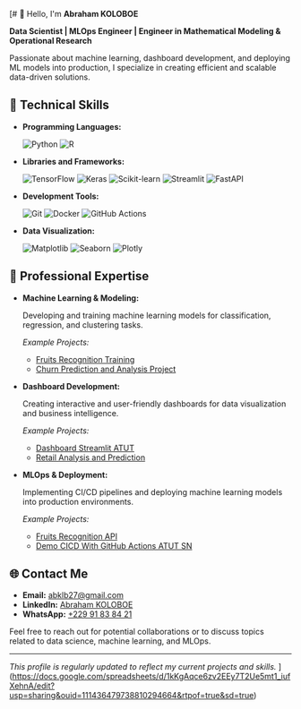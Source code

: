 [# 👋 Hello, I'm **Abraham KOLOBOE**

**Data Scientist | MLOps Engineer | Engineer in Mathematical Modeling & Operational Research**

Passionate about machine learning, dashboard development, and deploying ML models into production, I specialize in creating efficient and scalable data-driven solutions.

## 🔧 Technical Skills

- **Programming Languages:**
  
  ![Python](https://img.shields.io/badge/Python-3776AB?style=flat-square&logo=python&logoColor=white)
  ![R](https://img.shields.io/badge/R-276DC3?style=flat-square&logo=r&logoColor=white)

- **Libraries and Frameworks:**
  
  ![TensorFlow](https://img.shields.io/badge/TensorFlow-FF6F00?style=flat-square&logo=tensorflow&logoColor=white)
  ![Keras](https://img.shields.io/badge/Keras-D00000?style=flat-square&logo=keras&logoColor=white)
  ![Scikit-learn](https://img.shields.io/badge/Scikit--learn-F7931E?style=flat-square&logo=scikit-learn&logoColor=white)
  ![Streamlit](https://img.shields.io/badge/Streamlit-FF4B4B?style=flat-square&logo=streamlit&logoColor=white)
  ![FastAPI](https://img.shields.io/badge/FastAPI-009688?style=flat-square&logo=fastapi&logoColor=white)

- **Development Tools:**
  
  ![Git](https://img.shields.io/badge/Git-F05032?style=flat-square&logo=git&logoColor=white)
  ![Docker](https://img.shields.io/badge/Docker-2496ED?style=flat-square&logo=docker&logoColor=white)
  ![GitHub Actions](https://img.shields.io/badge/GitHub%20Actions-2088FF?style=flat-square&logo=github-actions&logoColor=white)

- **Data Visualization:**
  
  ![Matplotlib](https://img.shields.io/badge/Matplotlib-11557C?style=flat-square&logo=matplotlib&logoColor=white)
  ![Seaborn](https://img.shields.io/badge/Seaborn-3776AB?style=flat-square&logo=python&logoColor=white)
  ![Plotly](https://img.shields.io/badge/Plotly-3F4F75?style=flat-square&logo=plotly&logoColor=white)

## 💼 Professional Expertise

- **Machine Learning & Modeling:**
  
  Developing and training machine learning models for classification, regression, and clustering tasks.
  
  *Example Projects:*
  
  - [Fruits Recognition Training](https://github.com/abrahamkoloboe27/Fruits-Recognition-Training)
  - [Churn Prediction and Analysis Project](https://github.com/abrahamkoloboe27/Churn-Prediction-and-Analysis-Project)

- **Dashboard Development:**
  
  Creating interactive and user-friendly dashboards for data visualization and business intelligence.
  
  *Example Projects:*
  
  - [Dashboard Streamlit ATUT](https://github.com/abrahamkoloboe27/Dashboard-Streamlit-ATUT)
  - [Retail Analysis and Prediction](https://github.com/abrahamkoloboe27/Retail-Analysis-and-Prediction)

- **MLOps & Deployment:**
  
  Implementing CI/CD pipelines and deploying machine learning models into production environments.
  
  *Example Projects:*
  
  - [Fruits Recognition API](https://github.com/abrahamkoloboe27/Fruits-Recognition-API)
  - [Demo CICD With GitHub Actions ATUT SN](https://github.com/abrahamkoloboe27/Demo-CICD-With-Github-Actions-ATUT-SN)

## 🌐 Contact Me

- **Email:** abklb27@gmail.com
- **LinkedIn:** [Abraham KOLOBOE](https://www.linkedin.com/in/abraham-zacharie-koloboe-data-science-ia-generative-llms-machine-learning/)
- **WhatsApp:** [+229 91 83 84 21](https://wa.me/22991838421)

Feel free to reach out for potential collaborations or to discuss topics related to data science, machine learning, and MLOps.

---

*This profile is regularly updated to reflect my current projects and skills.*
](https://docs.google.com/spreadsheets/d/1kKgAqce6zv2EEy7T2Ue5mt1_iufXehnA/edit?usp=sharing&ouid=111436479738810294664&rtpof=true&sd=true)
